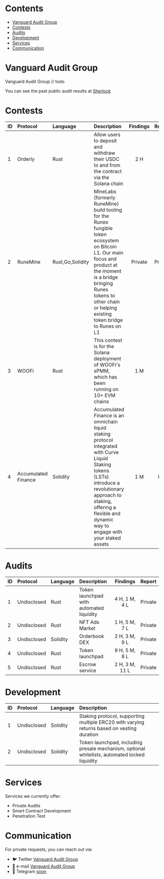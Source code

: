 # Contents

- [Vanguard Audit Group](#vanguard-audit-group)
- [Contests](#contests)
- [Audits](#audits)
- [Development](#development)
- [Services](#services)
- [Communication](#communication)

# Vanguard Audit Group

Vanguard Audit Group // todo

You can see the past public audit results at [Sherlock](https://audits.sherlock.xyz/watson/dod4ufn)

# Contests

| ID  | Protocol            | Language         | Description                                                                                                                                                                                                                                | Findings |                        Report                         | Ranking |
| :-- | :------------------ | :--------------- | :----------------------------------------------------------------------------------------------------------------------------------------------------------------------------------------------------------------------------------------- | :------: | :---------------------------------------------------: | :-----: |
| 1   | Orderly             | Rust             | Allow users to deposit and withdraw their USDC to and from the contract via the Solana chain                                                                                                                                               |   2 H    | [📝](https://audits.sherlock.xyz/contests/524/report) |  🥉#3   |
| 2   | RuneMine            | Rust,Go,Solidity | MineLabs (formerly RuneMine) build tooling for the Runes fungible token ecosystem on Bitcoin L1. Our main focus and product at the moment is a bridge bringing Runes tokens to other chain or helping existing token bridge to Runes on L1 | Private  |                        Private                        |   #5    |
| 3   | WOOFi               | Rust             | This contest is for the Solana deployment of WOOFi's sPMM, which has been running on 10+ EVM chains                                                                                                                                        |   1 M    | [📝](https://audits.sherlock.xyz/contests/535/report) |   #6    |
| 4   | Accumulated Finance | Solidity         | Accumulated Finance is an omnichain liquid staking protocol integrated with Curve Liquid Staking tokens (LSTs) introduce a revolutionary approach to staking, offering a flexible and dynamic way to engage with your staked assets        |   1 M    |                          N/A                          |  🥈#2   |

# Audits

| ID  | Protocol    | Language | Description                              |    Findings    | Report  |
| :-- | :---------- | :------- | :--------------------------------------- | :------------: | :-----: |
| 1   | Undisclosed | Rust     | Token launchpad with automated liquidity | 4 H, 1 M, 4 L  | Private |
| 2   | Undisclosed | Rust     | NFT Ads Market                           | 1 H, 5 M, 7 L  | Private |
| 3   | Undisclosed | Solidity | Orderbook DEX                            | 2 H, 3 M, 9 L  | Private |
| 4   | Undisclosed | Rust     | Token launchpad                          | 9 H, 5 M, 8 L  | Private |
| 5   | Undisclosed | Rust     | Escrow service                           | 2 H, 3 M, 11 L | Private |

# Development

| ID  | Protocol    | Language | Description                                                                                   |
| :-- | :---------- | :------- | :-------------------------------------------------------------------------------------------- |
| 1   | Undisclosed | Solidity | Staking protocol, supporting multiple ERC20 with varying returns based on vesting duration    |
| 2   | Undisclosed | Solidity | Token launchpad, including presale mechanism, optional whitelists, automated locked liquidity |

# Services

Services we currently offer:

- Private Audits
- Smart Contract Development
- Penetration Test

# Communication

For private requests, you can reach out via:

- 🐦 Twitter [Vanguard Audit Group](https://x.com/VanguardAudit)
- 📧 e-mail [Vanguard Audit Group](vanguard.audit.group@protonmail.com)
- 📲 Telegram [soon](soon)
